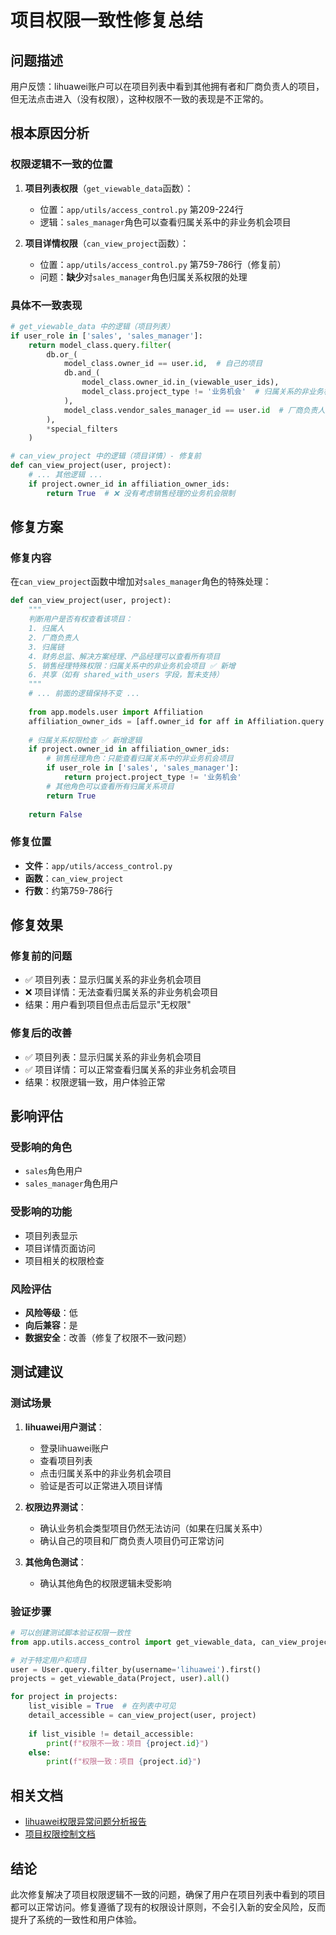 # 项目权限一致性修复总结

## 问题描述

用户反馈：lihuawei账户可以在项目列表中看到其他拥有者和厂商负责人的项目，但无法点击进入（没有权限），这种权限不一致的表现是不正常的。

## 根本原因分析

### 权限逻辑不一致的位置

1. **项目列表权限**（`get_viewable_data`函数）：
   - 位置：`app/utils/access_control.py` 第209-224行
   - 逻辑：`sales_manager`角色可以查看归属关系中的非业务机会项目

2. **项目详情权限**（`can_view_project`函数）：
   - 位置：`app/utils/access_control.py` 第759-786行（修复前）
   - 问题：**缺少**对`sales_manager`角色归属关系权限的处理

### 具体不一致表现

```python
# get_viewable_data 中的逻辑（项目列表）
if user_role in ['sales', 'sales_manager']:
    return model_class.query.filter(
        db.or_(
            model_class.owner_id == user.id,  # 自己的项目
            db.and_(
                model_class.owner_id.in_(viewable_user_ids),
                model_class.project_type != '业务机会'  # 归属关系的非业务机会项目 ✅
            ),
            model_class.vendor_sales_manager_id == user.id  # 厂商负责人项目
        ),
        *special_filters
    )

# can_view_project 中的逻辑（项目详情）- 修复前
def can_view_project(user, project):
    # ... 其他逻辑 ...
    if project.owner_id in affiliation_owner_ids:
        return True  # ❌ 没有考虑销售经理的业务机会限制
```

## 修复方案

### 修复内容

在`can_view_project`函数中增加对`sales_manager`角色的特殊处理：

```python
def can_view_project(user, project):
    """
    判断用户是否有权查看该项目：
    1. 归属人
    2. 厂商负责人
    3. 归属链
    4. 财务总监、解决方案经理、产品经理可以查看所有项目
    5. 销售经理特殊权限：归属关系中的非业务机会项目 ✅ 新增
    6. 共享（如有 shared_with_users 字段，暂未支持）
    """
    # ... 前面的逻辑保持不变 ...
    
    from app.models.user import Affiliation
    affiliation_owner_ids = [aff.owner_id for aff in Affiliation.query.filter_by(viewer_id=user.id).all()]
    
    # 归属关系权限检查 ✅ 新增逻辑
    if project.owner_id in affiliation_owner_ids:
        # 销售经理角色：只能查看归属关系中的非业务机会项目
        if user_role in ['sales', 'sales_manager']:
            return project.project_type != '业务机会'
        # 其他角色可以查看所有归属关系项目
        return True
    
    return False
```

### 修复位置

- **文件**：`app/utils/access_control.py`
- **函数**：`can_view_project`
- **行数**：约第759-786行

## 修复效果

### 修复前的问题
- ✅ 项目列表：显示归属关系的非业务机会项目
- ❌ 项目详情：无法查看归属关系的非业务机会项目
- 结果：用户看到项目但点击后显示"无权限"

### 修复后的改善
- ✅ 项目列表：显示归属关系的非业务机会项目
- ✅ 项目详情：可以正常查看归属关系的非业务机会项目
- 结果：权限逻辑一致，用户体验正常

## 影响评估

### 受影响的角色
- `sales`角色用户
- `sales_manager`角色用户

### 受影响的功能
- 项目列表显示
- 项目详情页面访问
- 项目相关的权限检查

### 风险评估
- **风险等级**：低
- **向后兼容**：是
- **数据安全**：改善（修复了权限不一致问题）

## 测试建议

### 测试场景

1. **lihuawei用户测试**：
   - 登录lihuawei账户
   - 查看项目列表
   - 点击归属关系中的非业务机会项目
   - 验证是否可以正常进入项目详情

2. **权限边界测试**：
   - 确认业务机会类型项目仍然无法访问（如果在归属关系中）
   - 确认自己的项目和厂商负责人项目仍可正常访问

3. **其他角色测试**：
   - 确认其他角色的权限逻辑未受影响

### 验证步骤

```python
# 可以创建测试脚本验证权限一致性
from app.utils.access_control import get_viewable_data, can_view_project

# 对于特定用户和项目
user = User.query.filter_by(username='lihuawei').first()
projects = get_viewable_data(Project, user).all()

for project in projects:
    list_visible = True  # 在列表中可见
    detail_accessible = can_view_project(user, project)
    
    if list_visible != detail_accessible:
        print(f"权限不一致：项目 {project.id}")
    else:
        print(f"权限一致：项目 {project.id}")
```

## 相关文档

- [lihuawei权限异常问题分析报告](./LIHUAWEI_PERMISSION_ISSUE_ANALYSIS.md)
- [项目权限控制文档](../docs/权限控制设计文档.md)

## 结论

此次修复解决了项目权限逻辑不一致的问题，确保了用户在项目列表中看到的项目都可以正常访问。修复遵循了现有的权限设计原则，不会引入新的安全风险，反而提升了系统的一致性和用户体验。 